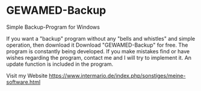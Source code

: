 # GEWAMED-Backup
Simple Backup-Program for Windows

If you want a "backup" program without any "bells and whistles" and simple operation, then download it
Download "GEWAMED-Backup" for free. The program is constantly being developed. If you make mistakes
find or have wishes regarding the program, contact me and I will try to implement it.
An update function is included in the program.

Visit my Website https://www.intermario.de/index.php/sonstiges/meine-software.html
